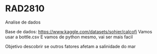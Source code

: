 # RAD2810
Analise de dados

Base de dados: https://www.kaggle.com/datasets/sohier/calcofi
Vamos usar a bottle.csv
E vamos de python mesmo, vai ser mais facil


Objetivo descobrir se outros fatores afetam a salinidade do mar
